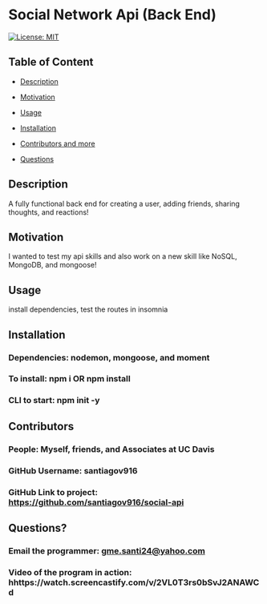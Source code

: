 
  # Social Network Api (Back End)

  [![License: MIT](https://img.shields.io/badge/License-MIT-yellow.svg)](https://opensource.org/licenses/MIT)
  
  ## Table of Content
  
  * [Description](#description)
  
  * [Motivation](#motivation)
  
  * [Usage](#usage)
  
  * [Installation](#Installation)
  
  * [Contributors and more](#contributors)
  
  * [Questions](#questions)

  ## Description

  A fully functional back end for creating a user, adding friends, sharing thoughts, and reactions!
  
  ## Motivation

  I wanted to test my api skills and also work on a new skill like NoSQL, MongoDB, and mongoose!

  ## Usage

  install dependencies, test the routes in insomnia

  ## Installation 

  ### Dependencies: nodemon, mongoose, and moment
  ### To install: npm i OR npm install
  ### CLI to start: npm init -y

  ## Contributors

  ### People: Myself, friends, and Associates at UC Davis
  ### GitHub Username: santiagov916
  ### GitHub Link to project: https://github.com/santiagov916/social-api

  ## Questions?

  ### Email the programmer: gme.santi24@yahoo.com
  ### Video of the program in action: hhttps://watch.screencastify.com/v/2VL0T3rs0bSvJ2ANAWCd

